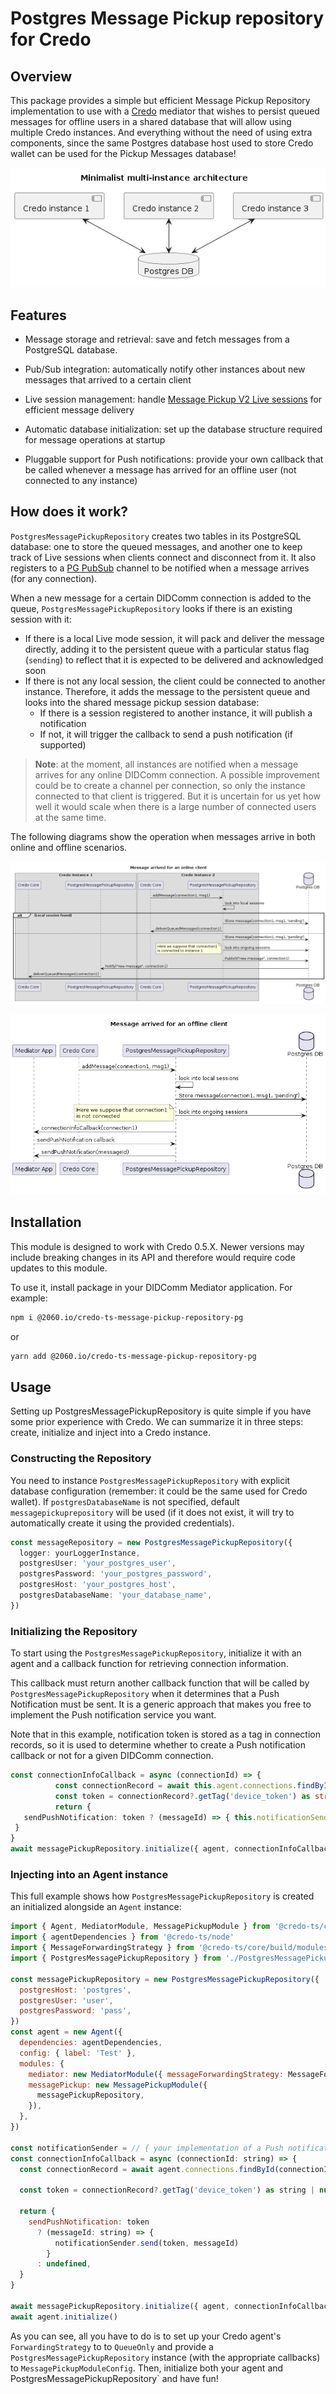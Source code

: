 # Postgres Message Pickup repository for Credo

## Overview

This package provides a simple but efficient Message Pickup Repository implementation to use with a [Credo](https://github.com/openwallet-foundation/credo-ts) mediator that wishes to persist queued messages for offline users in a shared database that will allow using multiple Credo instances. And everything without the need of using extra components, since the same Postgres database host used to store Credo wallet can be used for the Pickup Messages database!

![Minimalist multi-instance architecture](./docs/diagrams/minimalist-multi-instance-architecture.png)

## Features

- Message storage and retrieval: save and fetch messages from a PostgreSQL database.

- Pub/Sub integration: automatically notify other instances about new messages that arrived to a certain client

- Live session management: handle [Message Pickup V2 Live sessions](https://github.com/hyperledger/aries-rfcs/tree/main/features/0685-pickup-v2#live-mode) for efficient message delivery

- Automatic database initialization: set up the database structure required for message operations at startup

- Pluggable support for Push notifications: provide your own callback that be called whenever a message has arrived for an offline user (not connected to any instance)

## How does it work?

`PostgresMessagePickupRepository` creates two tables in its PostgreSQL database: one to store the queued messages, and another one to keep track of Live sessions when clients connect and disconnect from it. It also registers to a [PG PubSub](https://github.com/voxpelli/node-pg-pubsub) channel to be notified when a message arrives (for any connection).

When a new message for a certain DIDComm connection is added to the queue, `PostgresMessagePickupRepository` looks if there is an existing session with it:

- If there is a local Live mode session, it will pack and deliver the message directly, adding it to the persistent queue with a particular status flag (`sending`) to reflect that it is expected to be delivered and acknowledged soon
- If there is not any local session, the client could be connected to another instance. Therefore, it adds the message to the persistent queue and looks into the shared message pickup session database:
  - If there is a session registered to another instance, it will publish a notification
  - If not, it will trigger the callback to send a push notification (if supported)

> **Note**: at the moment, all instances are notified when a message arrives for any online DIDComm connection. A possible improvement could be to create a channel per connection, so only the instance connected to that client is triggered. But it is uncertain for us yet how well it would scale when there is a large number of connected users at the same time.

The following diagrams show the operation when messages arrive in both online and offline scenarios.

![Message arrived for an online client](./docs/diagrams/message-arrived-online-client.png)

![Message arrived for an offline client](./docs/diagrams/message-arrived-offline-client.png)

## Installation

This module is designed to work with Credo 0.5.X. Newer versions may include breaking changes in its API and therefore would require code updates to this module.

To use it, install package in your DIDComm Mediator application. For example:

```bash
npm i @2060.io/credo-ts-message-pickup-repository-pg
```

or

```bash
yarn add @2060.io/credo-ts-message-pickup-repository-pg
```

## Usage

Setting up PostgresMessagePickupRepository is quite simple if you have some prior experience with Credo. We can summarize it in three steps: create, initialize and inject into a Credo instance.

### Constructing the Repository

You need to instance `PostgresMessagePickupRepository` with explicit database configuration (remember: it could be the same used for Credo wallet). If `postgresDatabaseName` is not specified, default `messagepickuprepository` will be used (if it does not exist, it will try to automatically create it using the provided credentials).

```ts
const messageRepository = new PostgresMessagePickupRepository({
  logger: yourLoggerInstance,
  postgresUser: 'your_postgres_user',
  postgresPassword: 'your_postgres_password',
  postgresHost: 'your_postgres_host',
  postgresDatabaseName: 'your_database_name',
})
```

### Initializing the Repository

To start using the `PostgresMessagePickupRepository`, initialize it with an agent and a callback function for retrieving connection information.

This callback must return another callback function that will be called by `PostgresMessagePickupRepository` when it determines that a Push Notification must be sent. It is a generic approach that makes you free to implement the Push notification service you want.

Note that in this example, notification token is stored as a tag in connection records, so it is used to determine whether to create a Push notification callback or not for a given DIDComm connection.

```ts
const connectionInfoCallback = async (connectionId) => {
          const connectionRecord = await this.agent.connections.findById(connectionId)
          const token = connectionRecord?.getTag('device_token') as string | null
          return {
   sendPushNotification: token ? (messageId) => { this.notificationSender.send(token, messageId }: undefined,
 }
}
await messagePickupRepository.initialize({ agent, connectionInfoCallback })
```

### Injecting into an Agent instance

This full example shows how `PostgresMessagePickupRepository` is created an initialized alongside an `Agent` instance:

```javascript
import { Agent, MediatorModule, MessagePickupModule } from '@credo-ts/core'
import { agentDependencies } from '@credo-ts/node'
import { MessageForwardingStrategy } from '@credo-ts/core/build/modules/routing/MessageForwardingStrategy'
import { PostgresMessagePickupRepository } from './PostgresMessagePickupRepository'

const messagePickupRepository = new PostgresMessagePickupRepository({
  postgresHost: 'postgres',
  postgresUser: 'user',
  postgresPassword: 'pass',
})
const agent = new Agent({
  dependencies: agentDependencies,
  config: { label: 'Test' },
  modules: {
    mediator: new MediatorModule({ messageForwardingStrategy: MessageForwardingStrategy.QueueOnly }),
    messagePickup: new MessagePickupModule({
      messagePickupRepository,
    }),
  },
})

const notificationSender = // { your implementation of a Push notification service here }
const connectionInfoCallback = async (connectionId: string) => {
  const connectionRecord = await agent.connections.findById(connectionId)

  const token = connectionRecord?.getTag('device_token') as string | null

  return {
    sendPushNotification: token
      ? (messageId: string) => {
          notificationSender.send(token, messageId)
        }
      : undefined,
  }
}

await messagePickupRepository.initialize({ agent, connectionInfoCallback })
await agent.initialize()
```

As you can see, all you have to do is to set up your Credo agent's `ForwardingStrategy` to to `QueueOnly` and provide a `PostgresMessagePickupRepository` instance (with the appropriate callbacks) to `MessagePickupModuleConfig`. Then, initialize both your agent and PostgresMessagePickupRepository` and have fun!
